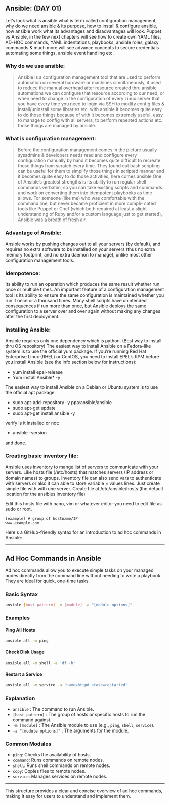## Ansible: (DAY 01)

Let’s look what is ansible what is term called configuration management, why do we need ansible & its purpose, how to install & configure ansible, how ansible work what its advantages and disadvantages will look. Puppet vs Ansible, in the few next chapters will see how to create own YAML files, AD-HOC commands, YAML indentations, playbooks, ansible roles, galaxy commands & much more will see advance concepts to secure credentials automating some things, ansible event handling etc.

### Why do we use ansible:
>	Ansible is a configuration management tool that are used to perform automation on several hardware or machines simultaneously, it used to reduce the manual overhead after resource created thru ansible automations we can configure that resource according to our need, or when need to change in the configuration of every Linux server that you have every time you need to login via SSH to modify config files & install/uninstall some libraries etc. with ansible it becomes quite easy to do those things because of with it becomes extremely useful, easy to manage to config with all servers, to perform repeated actions etc. those things are managed by ansible.

### What is configuration management:
>	Before the configuration management comes in the picture usually sysadmins & developers needs read and configure every configuration manually by hand it becomes quite difficult to recreate those things from scratch every time. They found out bash scripting can be useful for them to simplify those things in scripted manner and it becomes quite easy to do those activities, here comes ansible One of Ansible’s greatest strengths is its ability to run regular shell commands verbatim, so you can take existing scripts and commands and work on converting them into idempotent playbooks as time allows. For someone (like me) who was comfortable with the command line, but never became proficient in more compli- cated tools like Puppet or Chef (which both required at least a slight understanding of Ruby and/or a custom language just to get started), Ansible was a breath of fresh air.  

### Advantage of Ansible:
Ansible works by pushing changes out to all your servers (by default), and requires no extra software to be installed on your servers (thus no extra memory footprint, and no extra daemon to manage), unlike most other configuration management tools.

### Idempotence:
Its ability to run an operation which produces the same result whether run once or multiple times. 
An important feature of a configuration management tool is its ability to ensure the same configuration is maintained whether you run it once or a thousand times. Many shell scripts have unintended consequences if run more than once, but Ansible deploys the same configuration to a server over and over again without making any changes after the first deployment.

### Installing Ansible:
Ansible requires only one dependency which is python. (Best way to install thru OS repository)
The easiest way to install Ansible on a Fedora-like system is to use the official yum package. If you’re running Red Hat Enterprise Linux (RHEL) or CentOS, you need to install EPEL’s RPM before you install Ansible (see the info section below for instructions):
-	yum install epel-release
-	Yum install Ansible* -y


The easiest way to install Ansible on a Debian or Ubuntu system is to use the official apt package.
-	sudo apt-add-repository -y ppa:ansible/ansible
-	sudo apt-get update
-	sudo apt-get install ansible -y


verify is it installed or not:
-	ansible –version


and done.

### Creating basic inventory file:
Ansible uses inventory to mange list of servers to communicate with your servers. Like hosts file (/etc/hosts) that matches servers (IP address or domain names) to groups. Inventory file can also send vars to authenticate with servers or also it can able to store variable = values lines. Just create simple file with with one server. Create file at /etc/ansible/hosts (the default location for the ansibles inventory file)

Edit this hosts file with nano, vim or whatever editor you need to edit file as sudo or root.
```
[example] # group of hostname/IP
www.example.com
```


Here's a GitHub-friendly syntax for an introduction to ad hoc commands in Ansible:


---

## Ad Hoc Commands in Ansible

Ad hoc commands allow you to execute simple tasks on your managed nodes directly from the command line without needing to write a playbook. They are ideal for quick, one-time tasks.

### Basic Syntax
```sh
ansible [host-pattern] -m [module] -a "[module options]"
```

### Examples

#### Ping All Hosts
```sh
ansible all -m ping
```

#### Check Disk Usage
```sh
ansible all -m shell -a 'df -h'
```

#### Restart a Service
```sh
ansible all -m service -a 'name=httpd state=restarted'
```

### Explanation
- `ansible` : The command to run Ansible.
- `[host-pattern]` : The group of hosts or specific hosts to run the command against.
- `-m [module]` : The Ansible module to use (e.g., `ping`, `shell`, `service`).
- `-a "[module options]"` : The arguments for the module.

### Common Modules
- `ping`: Checks the availability of hosts.
- `command`: Runs commands on remote nodes.
- `shell`: Runs shell commands on remote nodes.
- `copy`: Copies files to remote nodes.
- `service`: Manages services on remote nodes.

---

This structure provides a clear and concise overview of ad hoc commands, making it easy for users to understand and implement them.
